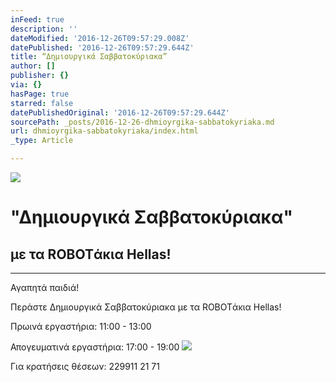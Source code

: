```yaml
---
inFeed: true
description: ''
dateModified: '2016-12-26T09:57:29.008Z'
datePublished: '2016-12-26T09:57:29.644Z'
title: “Δημιουργικά Σαββατοκύριακα”
author: []
publisher: {}
via: {}
hasPage: true
starred: false
datePublishedOriginal: '2016-12-26T09:57:29.644Z'
sourcePath: _posts/2016-12-26-dhmioyrgika-sabbatokyriaka.md
url: dhmioyrgika-sabbatokyriaka/index.html
_type: Article

---
```

![](https://the-grid-user-content.s3-us-west-2.amazonaws.com/9fb82eb0-897f-4dbd-b80a-61bdd30c843e.png)

# "Δημιουργικά Σαββατοκύριακα"

## με τα ROBOTάκια Hellas!

---

Αγαπητά παιδιά!

Περάστε Δημιουργικά Σαββατοκύριακα με τα ROBOTάκια Hellas!

Πρωινά εργαστήρια: 11:00 - 13:00

Απογευματινά εργαστήρια: 17:00 - 19:00
![](https://the-grid-user-content.s3-us-west-2.amazonaws.com/fd9e50b3-b915-462e-8fd2-a56936ffd6f1.png)

Για κρατήσεις θέσεων: 229911 21 71
